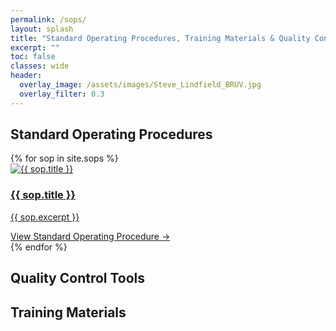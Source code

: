 ```yaml
---
permalink: /sops/
layout: splash
title: "Standard Operating Procedures, Training Materials & Quality Control Tools"
excerpt: ""
toc: false
classes: wide
header:
  overlay_image: /assets/images/Steve_Lindfield_BRUV.jpg
  overlay_filter: 0.3
---
```


## Standard Operating Procedures
<div class="sops-grid">
  {% for sop in site.sops %}
    <div class="sops-card">
      <a href="{{ sop.external_url | default: sop.url }}" target="_blank" rel="noopener">
        <div class="sop-image">
          <img src="{{ sop.image }}" alt="{{ sop.title }}">
        </div>
        <div class="sop-content">
  <h3 class="sop-title">{{ sop.title }}</h3>
  <p class="sop-excerpt">{{ sop.excerpt }}</p>
</div>
                <a class="read-more" href="{{ media.external_url | default: media.url }}" target="_blank" rel="noopener">
            View Standard Operating Procedure →
          </a>
    </div>
  {% endfor %}
</div>

## Quality Control Tools


## Training Materials